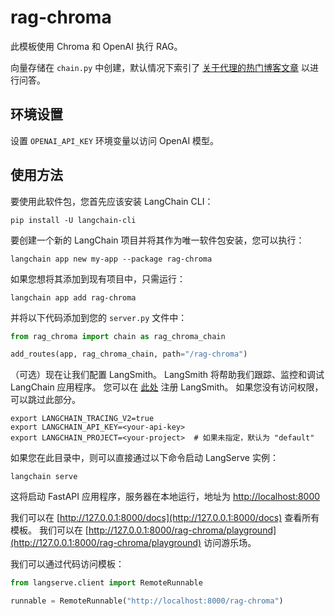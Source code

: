 # rag-chroma

此模板使用 Chroma 和 OpenAI 执行 RAG。

向量存储在 `chain.py` 中创建，默认情况下索引了 [关于代理的热门博客文章](https://lilianweng.github.io/posts/2023-06-23-agent/) 以进行问答。

## 环境设置

设置 `OPENAI_API_KEY` 环境变量以访问 OpenAI 模型。

## 使用方法

要使用此软件包，您首先应该安装 LangChain CLI：

```shell
pip install -U langchain-cli
```

要创建一个新的 LangChain 项目并将其作为唯一软件包安装，您可以执行：

```shell
langchain app new my-app --package rag-chroma
```

如果您想将其添加到现有项目中，只需运行：

```shell
langchain app add rag-chroma
```

并将以下代码添加到您的 `server.py` 文件中：
```python
from rag_chroma import chain as rag_chroma_chain

add_routes(app, rag_chroma_chain, path="/rag-chroma")
```

（可选）现在让我们配置 LangSmith。 
LangSmith 将帮助我们跟踪、监控和调试 LangChain 应用程序。 
您可以在 [此处](https://smith.langchain.com/) 注册 LangSmith。 
如果您没有访问权限，可以跳过此部分。

```shell
export LANGCHAIN_TRACING_V2=true
export LANGCHAIN_API_KEY=<your-api-key>
export LANGCHAIN_PROJECT=<your-project>  # 如果未指定，默认为 "default"
```

如果您在此目录中，则可以直接通过以下命令启动 LangServe 实例：

```shell
langchain serve
```

这将启动 FastAPI 应用程序，服务器在本地运行，地址为 
[http://localhost:8000](http://localhost:8000)

我们可以在 [http://127.0.0.1:8000/docs](http://127.0.0.1:8000/docs) 查看所有模板。
我们可以在 [http://127.0.0.1:8000/rag-chroma/playground](http://127.0.0.1:8000/rag-chroma/playground) 访问游乐场。

我们可以通过代码访问模板：

```python
from langserve.client import RemoteRunnable

runnable = RemoteRunnable("http://localhost:8000/rag-chroma")
```